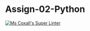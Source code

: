 # Assign-02-Python
[![Ms Coxall's Super Linter](https://github.com/ICS3C-Programming-BoluwatifeD/Assign-02-03Python/workflows/Mr%20Coxall's%20Super%20Linter/badge.svg)](https://github.com/ICS3C-Programming-BoluwatifeD/Assign-02-03Python/actions/)
